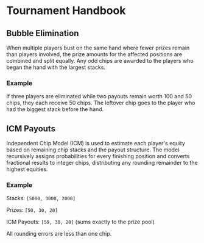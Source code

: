 # Tournament Handbook

## Bubble Elimination

When multiple players bust on the same hand where fewer prizes remain than
players involved, the prize amounts for the affected positions are combined
and split equally. Any odd chips are awarded to the players who began the hand
with the largest stacks.

### Example

If three players are eliminated while two payouts remain worth 100 and 50
chips, they each receive 50 chips. The leftover chip goes to the player who
had the biggest stack before the hand.

## ICM Payouts

Independent Chip Model (ICM) is used to estimate each player's equity based on
remaining chip stacks and the payout structure. The model recursively assigns
probabilities for every finishing position and converts fractional results to
integer chips, distributing any rounding remainder to the highest equities.

### Example

Stacks: `[5000, 3000, 2000]`

Prizes: `[50, 30, 20]`

ICM Payouts: `[50, 30, 20]` (sums exactly to the prize pool)

All rounding errors are less than one chip.
